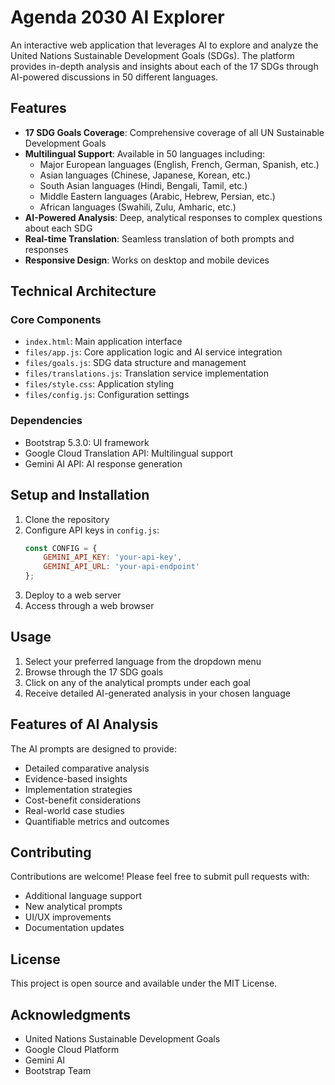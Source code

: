 # Agenda 2030 AI Explorer

An interactive web application that leverages AI to explore and analyze the United Nations Sustainable Development Goals (SDGs). The platform provides in-depth analysis and insights about each of the 17 SDGs through AI-powered discussions in 50 different languages.

## Features

- **17 SDG Goals Coverage**: Comprehensive coverage of all UN Sustainable Development Goals
- **Multilingual Support**: Available in 50 languages including:
  - Major European languages (English, French, German, Spanish, etc.)
  - Asian languages (Chinese, Japanese, Korean, etc.)
  - South Asian languages (Hindi, Bengali, Tamil, etc.)
  - Middle Eastern languages (Arabic, Hebrew, Persian, etc.)
  - African languages (Swahili, Zulu, Amharic, etc.)
- **AI-Powered Analysis**: Deep, analytical responses to complex questions about each SDG
- **Real-time Translation**: Seamless translation of both prompts and responses
- **Responsive Design**: Works on desktop and mobile devices

## Technical Architecture

### Core Components

- `index.html`: Main application interface
- `files/app.js`: Core application logic and AI service integration
- `files/goals.js`: SDG data structure and management
- `files/translations.js`: Translation service implementation
- `files/style.css`: Application styling
- `files/config.js`: Configuration settings

### Dependencies

- Bootstrap 5.3.0: UI framework
- Google Cloud Translation API: Multilingual support
- Gemini AI API: AI response generation

## Setup and Installation

1. Clone the repository
2. Configure API keys in `config.js`:
   ```javascript
   const CONFIG = {
       GEMINI_API_KEY: 'your-api-key',
       GEMINI_API_URL: 'your-api-endpoint'
   };
   ```
3. Deploy to a web server
4. Access through a web browser

## Usage

1. Select your preferred language from the dropdown menu
2. Browse through the 17 SDG goals
3. Click on any of the analytical prompts under each goal
4. Receive detailed AI-generated analysis in your chosen language

## Features of AI Analysis

The AI prompts are designed to provide:
- Detailed comparative analysis
- Evidence-based insights
- Implementation strategies
- Cost-benefit considerations
- Real-world case studies
- Quantifiable metrics and outcomes

## Contributing

Contributions are welcome! Please feel free to submit pull requests with:
- Additional language support
- New analytical prompts
- UI/UX improvements
- Documentation updates

## License

This project is open source and available under the MIT License.

## Acknowledgments

- United Nations Sustainable Development Goals
- Google Cloud Platform
- Gemini AI
- Bootstrap Team

